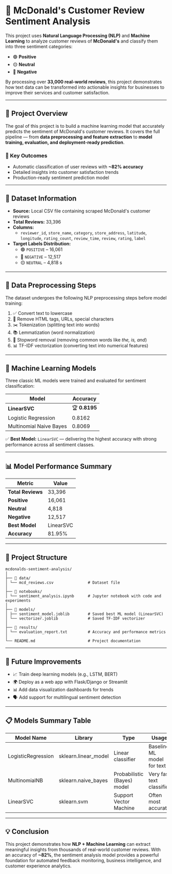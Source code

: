 # 🍟 McDonald's Customer Review Sentiment Analysis

This project uses **Natural Language Processing (NLP)** and **Machine Learning** to analyze customer reviews of **McDonald's** and classify them into three sentiment categories:

- 🟢 **Positive**
- 🟡 **Neutral** 
- 🔴 **Negative**

By processing over **33,000 real-world reviews**, this project demonstrates how text data can be transformed into actionable insights for businesses to improve their services and customer satisfaction.

---

## 📌 Project Overview

The goal of this project is to build a machine learning model that accurately predicts the sentiment of McDonald's customer reviews. It covers the full pipeline — from **data preprocessing and feature extraction** to **model training, evaluation, and deployment-ready prediction**.

### 🔎 Key Outcomes

- Automatic classification of user reviews with **~82% accuracy**
- Detailed insights into customer satisfaction trends  
- Production-ready sentiment prediction model

---

## 📂 Dataset Information

- **Source:** Local CSV file containing scraped McDonald's customer reviews
- **Total Reviews:** 33,396
- **Columns:**
  - `reviewer_id`, `store_name`, `category`, `store_address`, `latitude`, `longitude`, `rating_count`, `review_time`, `review`, `rating`, `label`
- **Target Labels Distribution:**
  - 🟢 `POSITIVE` – 16,061
  - 🔴 `NEGATIVE` – 12,517
  - 🟡 `NEUTRAL` – 4,818
s
---

## 🧹 Data Preprocessing Steps

The dataset undergoes the following NLP preprocessing steps before model training:

1. ✅ Convert text to lowercase
2. 🧼 Remove HTML tags, URLs, special characters
3. ✂️ Tokenization (splitting text into words)
4. 📚 Lemmatization (word normalization)
5. 🚫 Stopword removal (removing common words like *the, is, and*)
6. 📊 TF-IDF vectorization (converting text into numerical features)

---

## 🧠 Machine Learning Models

Three classic ML models were trained and evaluated for sentiment classification:

| Model | Accuracy |
|-------|----------|
| **LinearSVC** | 🏆 **0.8195** |
| Logistic Regression | 0.8162 |
| Multinomial Naive Bayes | 0.8069 |

✅ **Best Model:** `LinearSVC` — delivering the highest accuracy with strong performance across all sentiment classes.

---

## 📊 Model Performance Summary

| Metric | Value |
|--------|-------|
| **Total Reviews** | 33,396 |
| **Positive** | 16,061 |
| **Neutral** | 4,818 |
| **Negative** | 12,517 |
| **Best Model** | LinearSVC |
| **Accuracy** | 81.95% |

---

## 📁 Project Structure
```
mcdonalds-sentiment-analysis/
│
├── 📁 data/
│ └── mcd_reviews.csv               # Dataset file
│
├── 📁 notebooks/
│ └── sentiment_analysis.ipynb      # Jupyter notebook with code and experiments
│
├── 📁 models/
│ ├── sentiment_model.joblib        # Saved best ML model (LinearSVC)
│ └── vectorizer.joblib             # Saved TF-IDF vectorizer
│
├── 📁 results/
│ └── evaluation_report.txt         # Accuracy and performance metrics
│
└── README.md                       # Project documentation

```
---

## 🚀 Future Improvements

- 📈 Train deep learning models (e.g., LSTM, BERT)
- 🌍 Deploy as a web app with Flask/Django or Streamlit
- 📊 Add data visualization dashboards for trends
- 🗣️ Add support for multilingual sentiment detection

---

## 📋 Models Summary Table

| Model Name | Library | Type | Usage |
|------------|---------|------|-------|
| LogisticRegression | sklearn.linear_model | Linear classifier | Baseline ML model for text |
| MultinomialNB | sklearn.naive_bayes | Probabilistic (Bayes) model | Very fast text classifier |
| LinearSVC | sklearn.svm | Support Vector Machine | Often most accurate |

---

## 💡 Conclusion

This project demonstrates how **NLP + Machine Learning** can extract meaningful insights from thousands of real-world customer reviews. With an accuracy of **~82%**, the sentiment analysis model provides a powerful foundation for automated feedback monitoring, business intelligence, and customer experience analytics.
